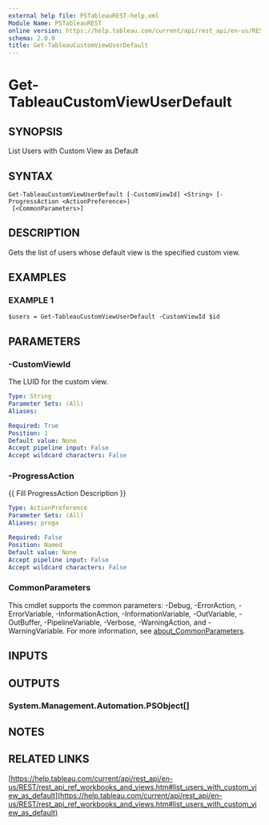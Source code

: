 ```yaml
---
external help file: PSTableauREST-help.xml
Module Name: PSTableauREST
online version: https://help.tableau.com/current/api/rest_api/en-us/REST/rest_api_ref_workbooks_and_views.htm#list_users_with_custom_view_as_default
schema: 2.0.0
title: Get-TableauCustomViewUserDefault
---
```


# Get-TableauCustomViewUserDefault

## SYNOPSIS
List Users with Custom View as Default

## SYNTAX

```
Get-TableauCustomViewUserDefault [-CustomViewId] <String> [-ProgressAction <ActionPreference>]
 [<CommonParameters>]
```

## DESCRIPTION
Gets the list of users whose default view is the specified custom view.

## EXAMPLES

### EXAMPLE 1
```
$users = Get-TableauCustomViewUserDefault -CustomViewId $id
```

## PARAMETERS

### -CustomViewId
The LUID for the custom view.

```yaml
Type: String
Parameter Sets: (All)
Aliases:

Required: True
Position: 1
Default value: None
Accept pipeline input: False
Accept wildcard characters: False
```

### -ProgressAction
{{ Fill ProgressAction Description }}

```yaml
Type: ActionPreference
Parameter Sets: (All)
Aliases: proga

Required: False
Position: Named
Default value: None
Accept pipeline input: False
Accept wildcard characters: False
```

### CommonParameters
This cmdlet supports the common parameters: -Debug, -ErrorAction, -ErrorVariable, -InformationAction, -InformationVariable, -OutVariable, -OutBuffer, -PipelineVariable, -Verbose, -WarningAction, and -WarningVariable. For more information, see [about_CommonParameters](http://go.microsoft.com/fwlink/?LinkID=113216).

## INPUTS

## OUTPUTS

### System.Management.Automation.PSObject[]
## NOTES

## RELATED LINKS

[https://help.tableau.com/current/api/rest_api/en-us/REST/rest_api_ref_workbooks_and_views.htm#list_users_with_custom_view_as_default](https://help.tableau.com/current/api/rest_api/en-us/REST/rest_api_ref_workbooks_and_views.htm#list_users_with_custom_view_as_default)

